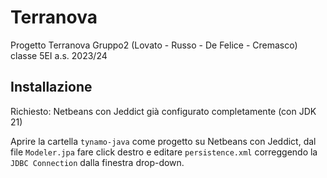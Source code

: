# Terranova
Progetto Terranova Gruppo2 (Lovato - Russo - De Felice - Cremasco) classe 5EI a.s. 2023/24

## Installazione
Richiesto: Netbeans con Jeddict già configurato completamente (con JDK 21)

Aprire la cartella ``tynamo-java`` come progetto su Netbeans con Jeddict, dal file ``Modeler.jpa`` fare click destro e editare ``persistence.xml`` correggendo la  ``JDBC Connection`` dalla finestra drop-down.
